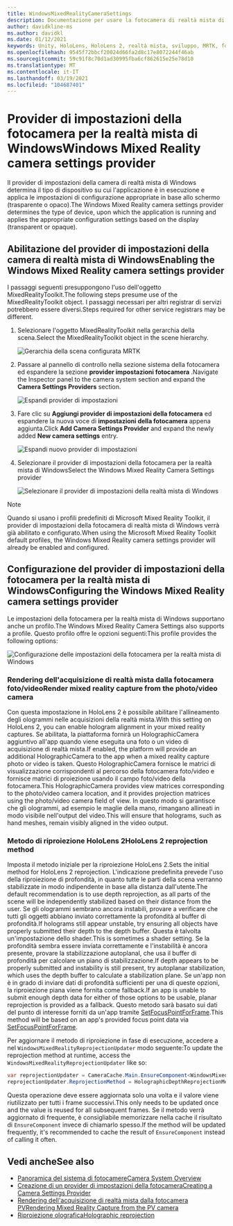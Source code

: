```yaml
---
title: WindowsMixedRealityCameraSettings
description: Documentazione per usare la fotocamera di realtà mista di Windows in MRTK
author: davidkline-ms
ms.author: davidkl
ms.date: 01/12/2021
keywords: Unity, HoloLens, HoloLens 2, realtà mista, sviluppo, MRTK, fotocamera,
ms.openlocfilehash: 9545f72bbcf20024d66fa2d8c17e8072244f46ab
ms.sourcegitcommit: 59c91f8c70d1ad30995fba6cf862615e25e78d10
ms.translationtype: MT
ms.contentlocale: it-IT
ms.lasthandoff: 03/19/2021
ms.locfileid: "104687401"
---
```

# <a name="windows-mixed-reality-camera-settings-provider"></a><span data-ttu-id="0606a-104">Provider di impostazioni della fotocamera per la realtà mista di Windows</span><span class="sxs-lookup"><span data-stu-id="0606a-104">Windows Mixed Reality camera settings provider</span></span>

<span data-ttu-id="0606a-105">Il provider di impostazioni della camera di realtà mista di Windows determina il tipo di dispositivo su cui l'applicazione è in esecuzione e applica le impostazioni di configurazione appropriate in base allo schermo (trasparente o opaco).</span><span class="sxs-lookup"><span data-stu-id="0606a-105">The Windows Mixed Reality camera settings provider determines the type of device, upon which the application is running and applies the appropriate configuration settings based on the display (transparent or opaque).</span></span>

## <a name="enabling-the-windows-mixed-reality-camera-settings-provider"></a><span data-ttu-id="0606a-106">Abilitazione del provider di impostazioni della camera di realtà mista di Windows</span><span class="sxs-lookup"><span data-stu-id="0606a-106">Enabling the Windows Mixed Reality camera settings provider</span></span>

<span data-ttu-id="0606a-107">I passaggi seguenti presuppongono l'uso dell'oggetto MixedRealityToolkit.</span><span class="sxs-lookup"><span data-stu-id="0606a-107">The following steps presume use of the MixedRealityToolkit object.</span></span> <span data-ttu-id="0606a-108">I passaggi necessari per altri registrar di servizi potrebbero essere diversi.</span><span class="sxs-lookup"><span data-stu-id="0606a-108">Steps required for other service registrars may be different.</span></span>

1. <span data-ttu-id="0606a-109">Selezionare l'oggetto MixedRealityToolkit nella gerarchia della scena.</span><span class="sxs-lookup"><span data-stu-id="0606a-109">Select the MixedRealityToolkit object in the scene hierarchy.</span></span>

    ![Gerarchia della scena configurata MRTK](../images/MRTK_ConfiguredHierarchy.png)

2. <span data-ttu-id="0606a-111">Passare al pannello di controllo nella sezione sistema della fotocamera ed espandere la sezione **provider impostazioni fotocamera** .</span><span class="sxs-lookup"><span data-stu-id="0606a-111">Navigate the Inspector panel to the camera system section and expand the **Camera Settings Providers** section.</span></span>

    ![Espandi provider di impostazioni](../images/camera-system/ExpandProviders.png)

3. <span data-ttu-id="0606a-113">Fare clic su **Aggiungi provider di impostazioni della fotocamera** ed espandere la nuova voce di **impostazioni della fotocamera** appena aggiunta.</span><span class="sxs-lookup"><span data-stu-id="0606a-113">Click **Add Camera Settings Provider** and expand the newly added **New camera settings** entry.</span></span>

    ![Espandi nuovo provider di impostazioni](../images/camera-system/ExpandNewProvider.png)

4. <span data-ttu-id="0606a-115">Selezionare il provider di impostazioni della fotocamera per la realtà mista di Windows</span><span class="sxs-lookup"><span data-stu-id="0606a-115">Select the Windows Mixed Reality Camera Settings provider</span></span>

    ![Selezionare il provider di impostazioni della realtà mista di Windows](../images/camera-system/SelectWindowsMixedRealitySettings.png)

> [!NOTE]
> <span data-ttu-id="0606a-117">Quando si usano i profili predefiniti di Microsoft Mixed Reality Toolkit, il provider di impostazioni della fotocamera di realtà mista di Windows verrà già abilitato e configurato.</span><span class="sxs-lookup"><span data-stu-id="0606a-117">When using the Microsoft Mixed Reality Toolkit default profiles, the Windows Mixed Reality camera settings provider will already be enabled and configured.</span></span>

## <a name="configuring-the-windows-mixed-reality-camera-settings-provider"></a><span data-ttu-id="0606a-118">Configurazione del provider di impostazioni della fotocamera per la realtà mista di Windows</span><span class="sxs-lookup"><span data-stu-id="0606a-118">Configuring the Windows Mixed Reality camera settings provider</span></span>

<span data-ttu-id="0606a-119">Le impostazioni della fotocamera per la realtà mista di Windows supportano anche un profilo.</span><span class="sxs-lookup"><span data-stu-id="0606a-119">The Windows Mixed Reality Camera Settings also supports a profile.</span></span> <span data-ttu-id="0606a-120">Questo profilo offre le opzioni seguenti:</span><span class="sxs-lookup"><span data-stu-id="0606a-120">This profile provides the following options:</span></span>

![Configurazione delle impostazioni della fotocamera per la realtà mista di Windows](../images/camera-system/WMRCameraSettingsProfile.png)

### <a name="render-mixed-reality-capture-from-the-photovideo-camera"></a><span data-ttu-id="0606a-122">Rendering dell'acquisizione di realtà mista dalla fotocamera foto/video</span><span class="sxs-lookup"><span data-stu-id="0606a-122">Render mixed reality capture from the photo/video camera</span></span>

<span data-ttu-id="0606a-123">Con questa impostazione in HoloLens 2 è possibile abilitare l'allineamento degli ologrammi nelle acquisizioni della realtà mista.</span><span class="sxs-lookup"><span data-stu-id="0606a-123">With this setting on HoloLens 2, you can enable hologram alignment in your mixed reality captures.</span></span> <span data-ttu-id="0606a-124">Se abilitata, la piattaforma fornirà un HolographicCamera aggiuntivo all'app quando viene eseguita una foto o un video di acquisizione di realtà mista.</span><span class="sxs-lookup"><span data-stu-id="0606a-124">If enabled, the platform will provide an additional HolographicCamera to the app when a mixed reality capture photo or video is taken.</span></span> <span data-ttu-id="0606a-125">Questo HolographicCamera fornisce le matrici di visualizzazione corrispondenti al percorso della fotocamera foto/video e fornisce matrici di proiezione usando il campo foto/video della fotocamera.</span><span class="sxs-lookup"><span data-stu-id="0606a-125">This HolographicCamera provides view matrices corresponding to the photo/video camera location, and it provides projection matrices using the photo/video camera field of view.</span></span> <span data-ttu-id="0606a-126">In questo modo si garantisce che gli ologrammi, ad esempio le maglie della mano, rimangano allineati in modo visibile nell'output del video.</span><span class="sxs-lookup"><span data-stu-id="0606a-126">This will ensure that holograms, such as hand meshes, remain visibly aligned in the video output.</span></span>

### <a name="hololens-2-reprojection-method"></a><span data-ttu-id="0606a-127">Metodo di riproiezione HoloLens 2</span><span class="sxs-lookup"><span data-stu-id="0606a-127">HoloLens 2 reprojection method</span></span>

<span data-ttu-id="0606a-128">Imposta il metodo iniziale per la riproiezione HoloLens 2.</span><span class="sxs-lookup"><span data-stu-id="0606a-128">Sets the initial method for HoloLens 2 reprojection.</span></span> <span data-ttu-id="0606a-129">L'indicazione predefinita prevede l'uso della riproiezione di profondità, in quanto tutte le parti della scena verranno stabilizzate in modo indipendente in base alla distanza dall'utente.</span><span class="sxs-lookup"><span data-stu-id="0606a-129">The default recommendation is to use depth reprojection, as all parts of the scene will be independently stabilized based on their distance from the user.</span></span> <span data-ttu-id="0606a-130">Se gli ologrammi sembrano ancora instabili, provare a verificare che tutti gli oggetti abbiano inviato correttamente la profondità al buffer di profondità.</span><span class="sxs-lookup"><span data-stu-id="0606a-130">If holograms still appear unstable, try ensuring all objects have properly submitted their depth to the depth buffer.</span></span> <span data-ttu-id="0606a-131">Questa è talvolta un'impostazione dello shader.</span><span class="sxs-lookup"><span data-stu-id="0606a-131">This is sometimes a shader setting.</span></span> <span data-ttu-id="0606a-132">Se la profondità sembra essere inviata correttamente e l'instabilità è ancora presente, provare la stabilizzazione autoplanal, che usa il buffer di profondità per calcolare un piano di stabilizzazione.</span><span class="sxs-lookup"><span data-stu-id="0606a-132">If depth appears to be properly submitted and instability is still present, try autoplanar stabilization, which uses the depth buffer to calculate a stabilization plane.</span></span> <span data-ttu-id="0606a-133">Se un'app non è in grado di inviare dati di profondità sufficienti per una di queste opzioni, la riproiezione piana viene fornita come fallback.</span><span class="sxs-lookup"><span data-stu-id="0606a-133">If an app is unable to submit enough depth data for either of those options to be usable, planar reprojection is provided as a fallback.</span></span> <span data-ttu-id="0606a-134">Questo metodo sarà basato sui dati del punto di interesse forniti da un'app tramite [SetFocusPointForFrame](https://docs.unity3d.com/ScriptReference/XR.WSA.HolographicSettings.SetFocusPointForFrame.html).</span><span class="sxs-lookup"><span data-stu-id="0606a-134">This method will be based on an app's provided focus point data via [SetFocusPointForFrame](https://docs.unity3d.com/ScriptReference/XR.WSA.HolographicSettings.SetFocusPointForFrame.html).</span></span>

<span data-ttu-id="0606a-135">Per aggiornare il metodo di riproiezione in fase di esecuzione, accedere a nel `WindowsMixedRealityReprojectionUpdater` modo seguente:</span><span class="sxs-lookup"><span data-stu-id="0606a-135">To update the reprojection method at runtime, access the `WindowsMixedRealityReprojectionUpdater` like so:</span></span>

```c#
var reprojectionUpdater = CameraCache.Main.EnsureComponent<WindowsMixedRealityReprojectionUpdater>();
reprojectionUpdater.ReprojectionMethod = HolographicDepthReprojectionMethod.AutoPlanar;
```

<span data-ttu-id="0606a-136">Questa operazione deve essere aggiornata solo una volta e il valore viene riutilizzato per tutti i frame successivi.</span><span class="sxs-lookup"><span data-stu-id="0606a-136">This only needs to be updated once and the value is reused for all subsequent frames.</span></span> <span data-ttu-id="0606a-137">Se il metodo verrà aggiornato di frequente, è consigliabile memorizzare nella cache il risultato di `EnsureComponent` invece di chiamarlo spesso.</span><span class="sxs-lookup"><span data-stu-id="0606a-137">If the method will be updated frequently, it's recommended to cache the result of `EnsureComponent` instead of calling it often.</span></span>

## <a name="see-also"></a><span data-ttu-id="0606a-138">Vedi anche</span><span class="sxs-lookup"><span data-stu-id="0606a-138">See also</span></span>

- [<span data-ttu-id="0606a-139">Panoramica del sistema di fotocamere</span><span class="sxs-lookup"><span data-stu-id="0606a-139">Camera System Overview</span></span>](CameraSystemOverview.md)
- [<span data-ttu-id="0606a-140">Creazione di un provider di impostazioni della fotocamera</span><span class="sxs-lookup"><span data-stu-id="0606a-140">Creating a Camera Settings Provider</span></span>](CreateSettingsProvider.md)
- [<span data-ttu-id="0606a-141">Rendering dell'acquisizione di realtà mista dalla fotocamera PV</span><span class="sxs-lookup"><span data-stu-id="0606a-141">Rendering Mixed Reality Capture from the PV camera</span></span>](https://docs.microsoft.com/windows/mixed-reality/mixed-reality-capture-for-developers#render-from-the-pv-camera-opt-in)
- [<span data-ttu-id="0606a-142">Riproiezione olografica</span><span class="sxs-lookup"><span data-stu-id="0606a-142">Holographic reprojection</span></span>](https://docs.microsoft.com/windows/mixed-reality/hologram-stability#reprojection)
